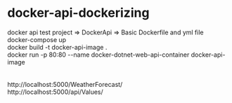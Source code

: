 # docker-api-dockerizing

docker api test project => DockerApi => Basic Dockerfile and yml file </br>
docker-compose up </br>
docker build -t docker-api-image . </br>
docker run -p 80:80 --name docker-dotnet-web-api-container docker-api-image </br>
 </br> </br>
http://localhost:5000/WeatherForecast/</br>
http://localhost:5000/api/Values/</br>
